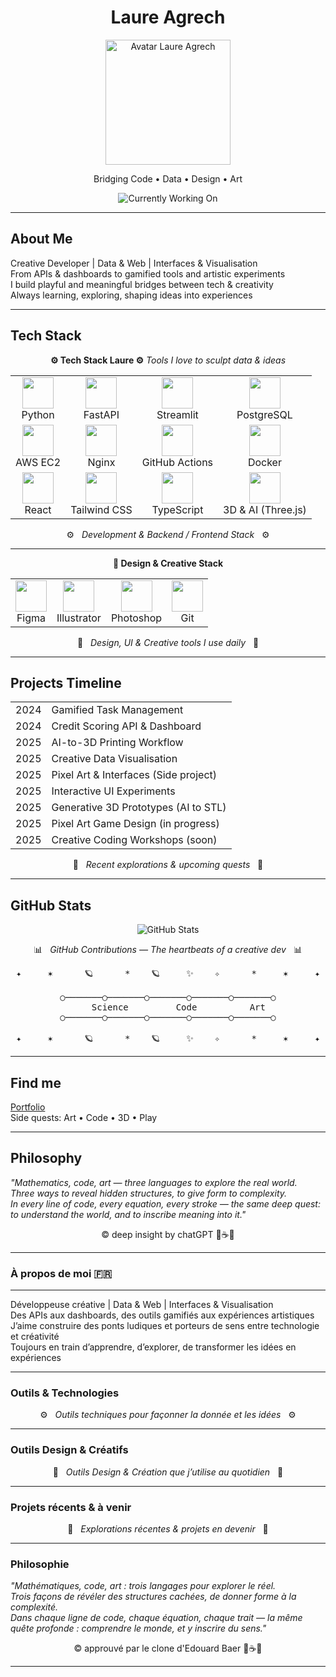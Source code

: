 <h1 align="center">Laure Agrech</h1>

<p align="center">
<img src="https://laureagrech-dev.replit.app/pppixel.png" width="200px" alt="Avatar Laure Agrech" />
</p>

<p align="center">
Bridging Code • Data • Design • Art
</p>

<p align="center">
<img src="https://img.shields.io/badge/Currently_Working_On-Creative_3D_AI_Pipeline-blue?style=flat-square&logo=github" alt="Currently Working On">
</p>

---

## About Me

Creative Developer | Data & Web | Interfaces & Visualisation  
From APIs & dashboards to gamified tools and artistic experiments  
I build playful and meaningful bridges between tech & creativity  
Always learning, exploring, shaping ideas into experiences  

---

## Tech Stack

<p align="center">
<b>⚙️ Tech Stack Laure ⚙️</b>  
<em>Tools I love to sculpt data & ideas</em>
</p>

<!-- Bloc Stack - Code Tools -->

<table align="center">
  <tr>
    <td align="center"><img src="https://skillicons.dev/icons?i=python" width="50" /><br>Python</td>
    <td align="center"><img src="https://skillicons.dev/icons?i=fastapi" width="50" /><br>FastAPI</td>
    <td align="center"><img src="https://skillicons.dev/icons?i=streamlit" width="50" /><br>Streamlit</td>
    <td align="center"><img src="https://skillicons.dev/icons?i=postgresql" width="50" /><br>PostgreSQL</td>
  </tr>
  <tr>
    <td align="center"><img src="https://skillicons.dev/icons?i=aws" width="50" /><br>AWS EC2</td>
    <td align="center"><img src="https://skillicons.dev/icons?i=nginx" width="50" /><br>Nginx</td>
    <td align="center"><img src="https://skillicons.dev/icons?i=githubactions" width="50" /><br>GitHub Actions</td>
    <td align="center"><img src="https://skillicons.dev/icons?i=docker" width="50" /><br>Docker</td>
  </tr>
  <tr>
    <td align="center"><img src="https://skillicons.dev/icons?i=react" width="50" /><br>React</td>
    <td align="center"><img src="https://skillicons.dev/icons?i=tailwind" width="50" /><br>Tailwind CSS</td>
    <td align="center"><img src="https://skillicons.dev/icons?i=typescript" width="50" /><br>TypeScript</td>
    <td align="center"><img src="https://skillicons.dev/icons?i=threejs" width="50" /><br>3D & AI (Three.js)</td>
  </tr>
</table>

<p align="center">
⚙️ &nbsp; <em>Development & Backend / Frontend Stack</em> &nbsp; ⚙️
</p>

---

<!-- Bloc Stack - Design Tools -->

<p align="center">
<b>🎨 Design & Creative Stack</b>
</p>

<table align="center">
  <tr>
    <td align="center"><img src="https://skillicons.dev/icons?i=figma" width="50" /><br>Figma</td>
    <td align="center"><img src="https://skillicons.dev/icons?i=illustrator" width="50" /><br>Illustrator</td>
    <td align="center"><img src="https://skillicons.dev/icons?i=photoshop" width="50" /><br>Photoshop</td>
    <td align="center"><img src="https://skillicons.dev/icons?i=git" width="50" /><br>Git</td>
  </tr>
</table>

<p align="center">
🎨 &nbsp; <em>Design, UI & Creative tools I use daily</em> &nbsp; 🎨
</p>

---

## Projects Timeline

<table align="center">
  <tr>
    <td>2024</td>
    <td>Gamified Task Management</td>
  </tr>
  <tr>
    <td>2024</td>
    <td>Credit Scoring API & Dashboard</td>
  </tr>
  <tr>
    <td>2025</td>
    <td>AI-to-3D Printing Workflow</td>
  </tr>
  <tr>
    <td>2025</td>
    <td>Creative Data Visualisation</td>
  </tr>
  <tr>
    <td>2025</td>
    <td>Pixel Art & Interfaces (Side project)</td>
  </tr>
  <tr>
    <td>2025</td>
    <td>Interactive UI Experiments</td>
  </tr>
  <tr>
    <td>2025</td>
    <td>Generative 3D Prototypes (AI to STL)</td>
  </tr>
  <tr>
    <td>2025</td>
    <td>Pixel Art Game Design (in progress)</td>
  </tr>
  <tr>
    <td>2025</td>
    <td>Creative Coding Workshops (soon)</td>
  </tr>
</table>

<p align="center">
📜 &nbsp; <em>Recent explorations & upcoming quests</em> &nbsp; 📜
</p>

---

## GitHub Stats

<p align="center">
<img src="https://github-readme-stats.vercel.app/api?username=githublaure&show_icons=true&theme=calm&bg_color=30,0ea5e9,009688&title_color=ffffff&text_color=ffffff&icon_color=ffffff" alt="GitHub Stats">
</p>

<p align="center">
📊 &nbsp; <em>GitHub Contributions — The heartbeats of a creative dev</em> &nbsp; 📊
</p>

<pre align="center">
✦     ✶      🪐      *    🪐     ✨    ✧      *     ✶     ✦

○───────○───────○───────○───────○───────○
    Science         Code          Art
○───────○───────○───────○───────○───────○

✦     ✶      🪐      *    🪐     ✨    ✧      *     ✶     ✦
</pre>

---

## Find me

[Portfolio](https://laureagrech-dev.replit.app/)  
Side quests: Art • Code • 3D • Play  

---

## Philosophy

*"Mathematics, code, art — three languages to explore the real world.  
Three ways to reveal hidden structures, to give form to complexity.  
In every line of code, every equation, every stroke — the same deep quest:  
to understand the world, and to inscribe meaning into it."*

<p align="center">
© deep insight by chatGPT 🤖☕🤭
</p>

---

### À propos de moi 🇫🇷 

---

Développeuse créative | Data & Web | Interfaces & Visualisation  
Des APIs aux dashboards, des outils gamifiés aux expériences artistiques  
J’aime construire des ponts ludiques et porteurs de sens entre technologie et créativité  
Toujours en train d’apprendre, d’explorer, de transformer les idées en expériences  

---

### Outils & Technologies

<p align="center">
⚙️ &nbsp; <em>Outils techniques pour façonner la donnée et les idées</em> &nbsp; ⚙️
</p>

<!-- Bloc Stack FR -->

---

### Outils Design & Créatifs

<p align="center">
🎨 &nbsp; <em>Outils Design & Création que j’utilise au quotidien</em> &nbsp; 🎨
</p>

<!-- Bloc Stack FR -->

---

### Projets récents & à venir

<p align="center">
📜 &nbsp; <em>Explorations récentes & projets en devenir</em> &nbsp; 📜
</p>

---

### Philosophie

*"Mathématiques, code, art : trois langages pour explorer le réel.  
Trois façons de révéler des structures cachées, de donner forme à la complexité.  
Dans chaque ligne de code, chaque équation, chaque trait — la même quête profonde : comprendre le monde, et y inscrire du sens."*

<p align="center">
© approuvé par le clone d'Edouard Baer 🤖☕🤭
</p>

---
